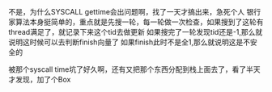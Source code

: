 不是，为什么SYSCALL gettime会出问题啊，找了一天才搞出来，急死个人
银行家算法本身挺简单的，重点就是先搜一轮，每一轮做一次检查，如果搜到了这轮有thread满足了，就记录下来这个tid去做更新
如果搜完了一轮发现tid还是-1,那么就说明这时候可以去判断finish向量了
如果finish此时不是全1,那么就说明这是不安全的

被那个syscall time坑了好久啊，还有又把那个东西分配到栈上面去了，看了半天才发现，加了个Box